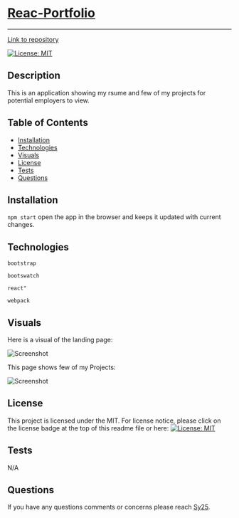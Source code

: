 # [Reac-Portfolio](https://saidou25.github.io/React-Portfolio/)
---
[Link to repository](https://github.com/Saidou25/React-Portfolio.git)

[![License: MIT](https://img.shields.io/badge/License-MIT-yellow.svg)](https://opensource.org/licenses/MIT)

## Description

This is an application showing my rsume and few of my projects for potential employers to view.

## Table of Contents

* [Installation](#installation)
* [Technologies](#technologies)
* [Visuals](#visuals)
* [License](#license)
* [Tests](#tests)
* [Questions](#questions)

## Installation

```npm start``` open the app in the browser and keeps it updated with current changes.

## Technologies

```bootstrap```

```bootswatch ```

```react"```

```webpack```

## Visuals

Here is a visual of the landing page:

![Screenshot](src/assets/images/about.png)

This page shows few of my Projects:

![Screenshot](src/assets/images/projects.png)



## License

This project is licensed under the MIT. 
For license notice, please click on the license badge at the top of this readme file or here: [![License: MIT](https://img.shields.io/badge/License-MIT-yellow.svg)](https://opensource.org/licenses/MIT)


## Tests

N/A

## Questions

If you have any questions comments or concerns please reach [Sy25](https://github.com/Saidou25/React-Portfolio).

